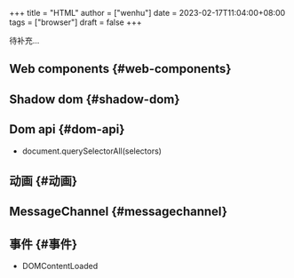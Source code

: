 +++
title = "HTML"
author = ["wenhu"]
date = 2023-02-17T11:04:00+08:00
tags = ["browser"]
draft = false
+++

待补充...


## Web components {#web-components}


## Shadow dom {#shadow-dom}


## Dom api {#dom-api}

-   document.querySelectorAll(selectors)


## 动画 {#动画}


## MessageChannel {#messagechannel}


## 事件 {#事件}

-   DOMContentLoaded
